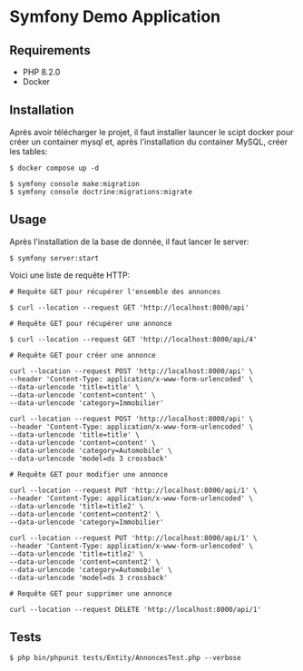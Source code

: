 Symfony Demo Application
========================

Requirements
------------

* PHP 8.2.0
* Docker

Installation
------------

Après avoir télécharger le projet, il faut installer launcer le scipt docker pour créer un container mysql et, après l'installation du container MySQL, créer les tables:

```
$ docker compose up -d

$ symfony console make:migration
$ symfony console doctrine:migrations:migrate
```

Usage
------------

Après l'installation de la base de donnée, il faut lancer le server:

```
$ symfony server:start
```

Voici une liste de requête HTTP:

```
# Requête GET pour récupérer l'ensemble des annonces

$ curl --location --request GET 'http://localhost:8000/api'

# Requête GET pour récupérer une annonce

$ curl --location --request GET 'http://localhost:8000/api/4'

# Requête GET pour créer une annonce

curl --location --request POST 'http://localhost:8000/api' \
--header 'Content-Type: application/x-www-form-urlencoded' \
--data-urlencode 'title=title' \
--data-urlencode 'content=content' \
--data-urlencode 'category=Immobilier'

curl --location --request POST 'http://localhost:8000/api' \
--header 'Content-Type: application/x-www-form-urlencoded' \
--data-urlencode 'title=title' \
--data-urlencode 'content=content' \
--data-urlencode 'category=Automobile' \
--data-urlencode 'model=ds 3 crossback'

# Requête GET pour modifier une annonce

curl --location --request PUT 'http://localhost:8000/api/1' \
--header 'Content-Type: application/x-www-form-urlencoded' \
--data-urlencode 'title=title2' \
--data-urlencode 'content=content2' \
--data-urlencode 'category=Immobilier'

curl --location --request PUT 'http://localhost:8000/api/1' \
--header 'Content-Type: application/x-www-form-urlencoded' \
--data-urlencode 'title=title2' \
--data-urlencode 'content=content2' \
--data-urlencode 'category=Automobile' \
--data-urlencode 'model=ds 3 crossback'

# Requête GET pour supprimer une annonce

curl --location --request DELETE 'http://localhost:8000/api/1'

```

Tests
------------

```
$ php bin/phpunit tests/Entity/AnnoncesTest.php --verbose
```